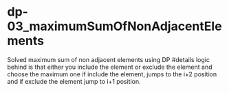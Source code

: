 # dp-03_maximumSumOfNonAdjacentElements
Solved maximum sum of non adjacent elements using DP
#details
logic behind is that either you include the element or exclude the element and choose the maximum one
if include the element, jumps to the i+2 position and if exclude the element jump to i+1 position.
